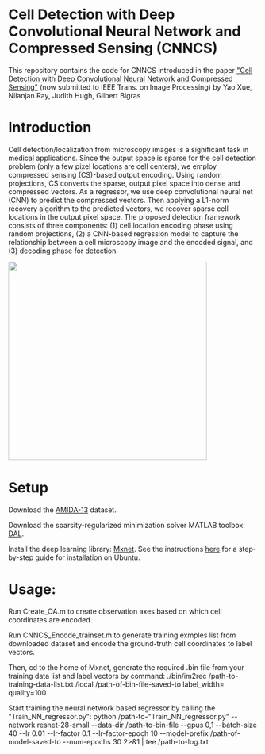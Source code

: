 # Cell Detection with Deep Convolutional Neural Network and Compressed Sensing (CNNCS)
This repository contains the code for CNNCS introduced in the paper <a href="https://arxiv.org/abs/1708.03307">"Cell Detection with Deep Convolutional Neural Network and Compressed Sensing"</a> (now submitted to IEEE Trans. on Image Processing) by Yao Xue, Nilanjan Ray, Judith Hugh, Gilbert Bigras

# Introduction
Cell detection/localization from microscopy images is a significant task in medical applications. Since the output space is sparse for the cell detection problem (only a few pixel locations are cell centers), we employ compressed sensing (CS)-based output encoding. Using random projections, CS converts the sparse, output pixel space into dense and compressed vectors. As a regressor, we use deep convolutional neural net (CNN) to predict the compressed vectors. Then applying a L1-norm recovery algorithm to the predicted vectors, we recover sparse cell locations in the output pixel space. The proposed detection framework consists of three components: (1) cell location encoding phase using random projections, (2) a CNN-based regression model to capture the relationship between a cell microscopy image and the encoded signal, and (3) decoding phase for detection.

<img src="https://user-images.githubusercontent.com/31593901/30071781-52b3df92-9225-11e7-96f2-fc12ce68bbc0.jpg" width="400">

# Setup

Download the <a href="http://amida13.isi.uu.nl/">AMIDA-13</a> dataset.

Download the sparsity-regularized minimization solver MATLAB toolbox: <a href="http://ttic.uchicago.edu/~ryotat/softwares/dal/">DAL</a>.

Install the deep learning library: <a href="https://github.com/apache/incubator-mxnet">Mxnet</a>.
See the instructions <a href="https://mxnet.incubator.apache.org/get_started/ubuntu_setup.html">here</a> for a step-by-step guide for installation on Ubuntu.

# Usage:

Run Create_OA.m to create observation axes based on which cell coordinates are encoded. 

Run CNNCS_Encode_trainset.m to generate training exmples list from downloaded dataset and encode the ground-truth cell coordinates to label vectors.

Then, cd to the home of Mxnet, generate the required .bin file from your training data list and label vectors by command:
./bin/im2rec /path-to-training-data-list.txt /local /path-of-bin-file-saved-to label_width= quality=100

Start training the neural network based regressor by calling the "Train_NN_regressor.py":
python /path-to-"Train_NN_regressor.py" --network resnet-28-small --data-dir /path-to-bin-file --gpus 0,1 --batch-size 40 --lr 0.01 --lr-factor 0.1 --lr-factor-epoch 10 --model-prefix /path-of-model-saved-to --num-epochs 30 2>&1 | tee /path-to-log.txt
